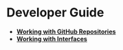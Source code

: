 # Developer Guide

* **[Working with GitHub Repositories](https://github.com/PennWhartonBudgetModel/DeveloperGuide-working-with-github-repositories)**
* **[Working with Interfaces](https://github.com/PennWhartonBudgetModel/DeveloperGuide-working-with-interfaces)**
